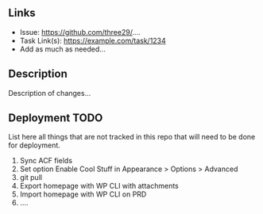 ## Links
* Issue: https://github.com/three29/....
* Task Link(s): https://example.com/task/1234
* Add as much as needed...

## Description
Description of changes...

## Deployment TODO
List here all things that are not tracked in this repo that will need to be done for deployment.
1. Sync ACF fields
2. Set option Enable Cool Stuff in Appearance > Options > Advanced
3. git pull
4. Export homepage with WP CLI with attachments
5. Import homepage with WP CLI on PRD
6. ....
